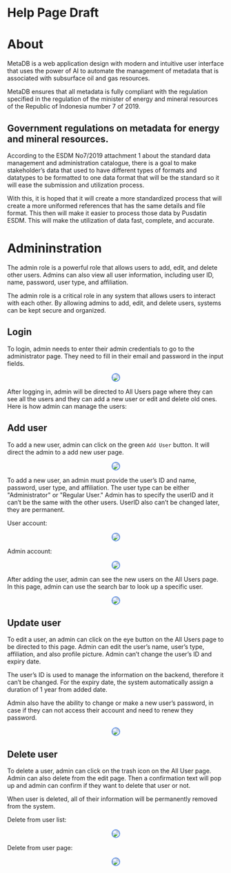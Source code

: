 # Help Page Draft

# About

MetaDB is a web application design with modern and intuitive user interface that uses the power of AI to automate the management of metadata that is associated with subsurface oil and gas resources.

MetaDB ensures that all metadata is fully compliant with the regulation specified in the regulation of the minister of energy and mineral resources of the Republic of Indonesia number 7 of 2019. 

## Government regulations on metadata for energy and mineral resources.

According to the ESDM No7/2019 attachment 1 about the standard data management and administration catalogue, there is a goal to make stakeholder’s data that used to have different types of formats and datatypes to be formatted to one data format that will be the standard so it will ease the submission and utilization process.

With this, it is hoped that it will create a more standardized process that will create a more uniformed references that has the same details and file format. This then will make it easier to process those data by Pusdatin ESDM. This will make the utilization of data fast, complete, and accurate.

# Admininstration

The admin role is a powerful role that allows users to add, edit, and delete other users. Admins can also view all user information, including user ID, name, password, user type, and affiliation.

The admin role is a critical role in any system that allows users to interact with each other. By allowing admins to add, edit, and delete users, systems can be kept secure and organized.

## Login

To login, admin needs to enter their admin credentials to go to the administrator page. They need to fill in their email and password in the input fields. 

<p align="center"> <img src ="/markdown/src/Untitled.png" style= "border : 2px solid cornflowerblue; border-radius:10px;"> </p>

After logging in, admin will be directed to All Users page where they can see all the users and they can add a new user or edit and delete old ones. Here is how admin can manage the users: 

## Add user

To add a new user, admin can click on the green `Add User` button. It will direct the admin to a add new user page. 

<p align="center"> <img src ="/markdown/src/Untitled%201.png" style= "border : 2px solid cornflowerblue; border-radius:10px;"> </p>

To add a new user, an admin must provide the user’s ID and name, password, user type, and affiliation. The user type can be either "Administrator" or "Regular User." Admin has to specify the userID and it can’t be the same with the other users. UserID also can’t be changed later, they are permanent.

User account:
<p align="center"> <img src ="/markdown/src/Untitled%202.png" style= "border : 2px solid cornflowerblue; border-radius:10px;"> </p>

Admin account:
<p align="center"> <img src ="/markdown/src/Untitled%203.png" style= "border : 2px solid cornflowerblue; border-radius:10px;"> </p>

After adding the user, admin can see the new users on the All Users page. In this page, admin can use the search bar to look up a specific user. 

<p align="center"> <img src ="/markdown/src/Untitled%204.png" style= "border : 2px solid cornflowerblue; border-radius:10px;"> </p>

## Update user

To edit a user, an admin can click on the eye button on the All Users page to be directed to this page. Admin can edit the user’s name, user’s type, affiliation, and also profile picture. Admin can’t change the user’s ID and expiry date.

The user’s ID is used to manage the information on the backend, therefore it can’t be changed. For the expiry date, the system automatically assign a duration of 1 year from added date. 

Admin also have the ability to change or make a new user’s password, in case if they can not access their account and need to renew they password. 

<p align="center"> <img src ="/markdown/src/Untitled%205.png" style= "border : 2px solid cornflowerblue; border-radius:10px;"> </p>

## Delete user

To delete a user, admin can click on the trash icon on the All User page. Admin can also delete from the edit page. Then a confirmation text will pop up and admin can confirm if they want to delete that user or not.

When user is deleted, all of their information will be permanently removed from the system. 

Delete from user list:
<p align="center"> <img src ="/markdown/src/Untitled%206.png" style= "border : 2px solid cornflowerblue; border-radius:10px;"> </p>

Delete from user page:
<p align="center"> <img src ="/markdown/src/Untitled%207.png" style= "border : 2px solid cornflowerblue; border-radius:10px;"> </p>